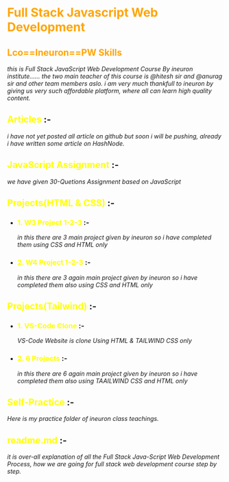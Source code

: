  # <span style="color: orange;">**Full Stack Javascript Web Development**</span>

 ## <span style="color: orange;">**Lco==Ineuron==PW Skills**</span>

_this is Full Stack JavaScript Web Development Course By ineuron institute...... the two main teacher of this course is @hitesh sir and @anurag sir and other team members aslo.
i am very much thankfull to ineuron by giving us very such affordable platform, where all can learn high quality content._

## <span style="color:yellow">**Articles**</span> :- 
_i have not yet posted all article on github but soon i will be pushing, already i have written some article on HashNode._

## <span style="color:yellow">**JavaScript Assignment**</span> :-
  _we have given 30-Quetions Assignment based on JavaScript_

## <span style="color:yellow">**Projects(HTML & CSS)**</span> :- 
- ### <span style="color:yellow">**1. W3 Project 1-2-3**</span> :-
  _in this there are 3 main project given by ineuron so i have completed them using CSS and HTML only_

- ### <span style="color:yellow">**2. W4 Project 1-2-3**</span> :-
  _in this there are 3 again main project given by ineuron so i have completed them also using CSS and HTML only_
  
## <span style="color:yellow">**Projects(Tailwind)**</span> :-
- ### <span style="color:yellow">**1. VS-Code Clone**</span> :-
  _VS-Code Website is clone Using HTML & TAILWIND CSS only_
  
- ### <span style="color:yellow">**2. 6 Projects**</span> :-
  _in this there are 6 again main project given by ineuron so i have completed them also using TAAILWIND CSS and HTML only_

## <span style="color:yellow">**Self-Practice**</span> :-
_Here is my practice folder of ineuron class teachings._

## <span style="color:yellow">**readme.md**</span> :-
_it is over-all explanation of all the Full Stack Java-Script Web Development Process, how we are going for full stack web development course step by step._
